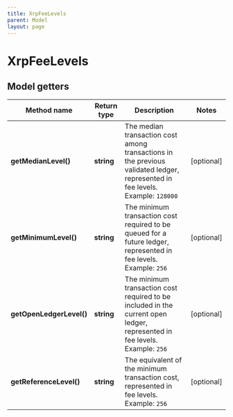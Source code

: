 ```yaml
---
title: XrpFeeLevels
parent: Model
layout: page
---
```


# XrpFeeLevels

## Model getters

Method name | Return type | Description | Notes
------------ | ------------- | ------------- | -------------
**getMedianLevel()** | **string** | The median transaction cost among transactions in the previous validated ledger, represented in fee levels. <br>Example: `128000` | [optional]
**getMinimumLevel()** | **string** | The minimum transaction cost required to be queued for a future ledger, represented in fee levels. <br>Example: `256` | [optional]
**getOpenLedgerLevel()** | **string** | The minimum transaction cost required to be included in the current open ledger, represented in fee levels. <br>Example: `256` | [optional]
**getReferenceLevel()** | **string** | The equivalent of the minimum transaction cost, represented in fee levels. <br>Example: `256` | [optional]

